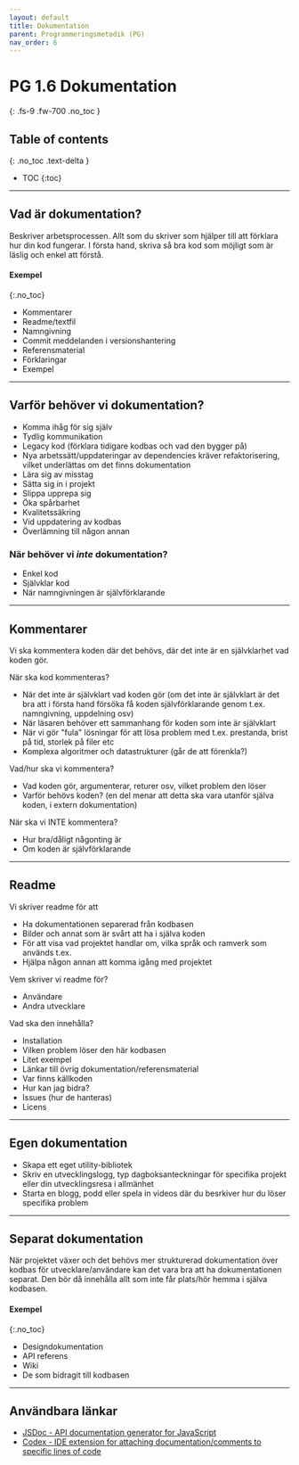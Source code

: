 ```yaml
---
layout: default
title: Dokumentation
parent: Programmeringsmetodik (PG)
nav_order: 6
---
```


# PG 1.6 Dokumentation
{: .fs-9 .fw-700 .no_toc }

## Table of contents
{: .no_toc .text-delta }

- TOC
{:toc}

---

## Vad är dokumentation? 

Beskriver arbetsprocessen. Allt som du skriver som hjälper till att förklara hur din kod fungerar. I första hand, skriva så bra kod som möjligt som är läslig och enkel att förstå.

#### Exempel
{:.no_toc}

- Kommentarer
- Readme/textfil
- Namngivning
- Commit meddelanden i versionshantering
- Referensmaterial
- Förklaringar
- Exempel

---

## Varför behöver vi dokumentation?

- Komma ihåg för sig själv
- Tydlig kommunikation
- Legacy kod (förklara tidigare kodbas och vad den bygger på)
- Nya arbetssätt/uppdateringar av dependencies kräver refaktorisering, vilket underlättas om det finns dokumentation
- Lära sig av misstag
- Sätta sig in i projekt
- Slippa upprepa sig
- Öka spårbarhet
- Kvalitetssäkring
- Vid uppdatering av kodbas
- Överlämning till någon annan

### När behöver vi *inte* dokumentation?

- Enkel kod
- Självklar kod
- När namngivningen är självförklarande

---

## Kommentarer

Vi ska kommentera koden där det behövs, där det inte är en självklarhet vad koden gör.

När ska kod kommenteras?
- När det inte är självklart vad koden gör (om det inte är självklart är det bra att i första hand försöka få koden självförklarande genom t.ex. namngivning, uppdelning osv)
- När läsaren behöver ett sammanhang för koden som inte är självklart
- När vi gör "fula" lösningar för att lösa problem med t.ex. prestanda, brist på tid, storlek på filer etc
- Komplexa algoritmer och datastrukturer (går de att förenkla?)

Vad/hur ska vi kommentera?
- Vad koden gör, argumenterar, returer osv, vilket problem den löser
- Varför behövs koden? (en del menar att detta ska vara utanför själva koden, i extern dokumentation)

När ska vi INTE kommentera?
- Hur bra/dåligt någonting är
- Om koden är självförklarande

---

## Readme

Vi skriver readme för att
- Ha dokumentationen separerad från kodbasen
- Bilder och annat som är svårt att ha i själva koden
- För att visa vad projektet handlar om, vilka språk och ramverk som används t.ex.
- Hjälpa någon annan att komma igång med projektet

Vem skriver vi readme för?
- Användare
- Andra utvecklare

Vad ska den innehålla?
- Installation
- Vilken problem löser den här kodbasen
- Litet exempel
- Länkar till övrig dokumentation/referensmaterial
- Var finns källkoden
- Hur kan jag bidra?
- Issues (hur de hanteras)
- Licens

---

## Egen dokumentation

- Skapa ett eget utility-bibliotek
- Skriv en utvecklingslogg, typ dagboksanteckningar för specifika projekt eller din utvecklingsresa i allmänhet
- Starta en blogg, podd eller spela in videos där du besrkiver hur du löser specifika problem

---

## Separat dokumentation

När projektet växer och det behövs mer strukturerad dokumentation över kodbas för utvecklare/användare kan det vara bra att ha dokumentationen separat. Den bör då innehålla allt som inte får plats/hör hemma i själva kodbasen.

#### Exempel
{:.no_toc}

- Designdokumentation
- API referens
- Wiki
- De som bidragit till kodbasen

---

## Användbara länkar

- [JSDoc - API documentation generator for JavaScript](https://jsdoc.app/)
- [Codex - IDE extension for attaching documentation/comments to specific lines of code](https://www.usecodex.com/)